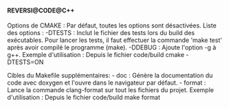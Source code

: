 #### REVERSI@CODE@C++ ####

Options de CMAKE :
    Par défaut, toutes les options sont désactivées.
    Liste des options :
    -DTESTS : Inclut le fichier des tests lors du build des exécutables. Pour
        lancer les tests, il faut effectuer la commande 'make test' après avoir
        compilé le programme (make).
    -DDEBUG : Ajoute l'option -g à g++.
Exemple d'utilisation :
    Depuis le fichier code/build
        cmake -DTESTS=ON

Cibles du Makefile supplémentaires:
    - doc    : Génère la documentation du code avec doxygen et l'ouvre dans le
      navigateur par défaut.
    - format : Lance la commande clang-format sur tout les fichiers du projet.
Exemple d'utilisation :
    Depuis le fichier code/build
        make format
